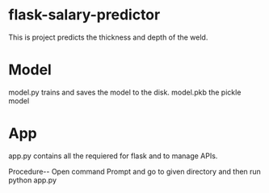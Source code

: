 # flask-salary-predictor
This is project predicts the thickness and depth of the weld.

# Model
model.py trains and saves the model to the disk.
model.pkb the pickle model 

# App
app.py contains all the requiered for flask and to manage APIs.



Procedure--
Open command Prompt and go to given directory and then run python app.py
